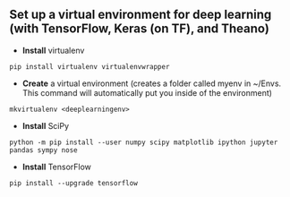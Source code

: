 ## Set up a virtual environment for deep learning (with TensorFlow, Keras (on TF), and Theano)


 - **Install** virtualenv

```pip install virtualenv virtualenvwrapper```


 - **Create** a virtual environment (creates a folder called myenv in ~/Envs. This command will automatically put you inside of the environment)

```mkvirtualenv <deeplearningenv>```


 - **Install** SciPy

```python -m pip install --user numpy scipy matplotlib ipython jupyter pandas sympy nose```


 - **Install** TensorFlow

```pip install --upgrade tensorflow```

